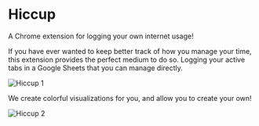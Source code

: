 # Hiccup
A Chrome extension for logging your own internet usage!

If you have ever wanted to keep better track of how you manage your time, this extension provides the perfect medium to do so.
Logging your active tabs in a Google Sheets that you can manage directly.

![Hiccup 1](https://user-images.githubusercontent.com/32023640/67633177-df1d3a80-f869-11e9-9cde-49c1a42fff14.png)

We create colorful visualizations for you, and allow you to create your own!

![Hiccup 2](https://user-images.githubusercontent.com/32023640/67633196-2c99a780-f86a-11e9-888b-28a220c8ade0.png)
